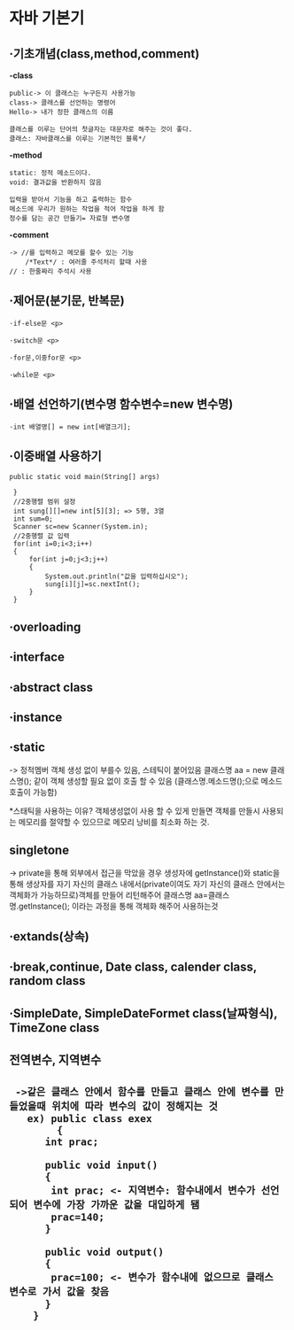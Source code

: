 # 자바 기본기

<h2>·기초개념(class,method,comment)</h2><p>
	
   <b>-class</b> <p>
	
    public-> 이 클래스는 누구든지 사용가능
    class-> 클래스를 선언하는 명령어
    Hello-> 내가 정한 클래스의 이름

    클래스를 이루는 단어의 첫글자는 대문자로 해주는 것이 좋다.
    클래스: 자바클래스를 이루는 기본적인 블록*/
   
  <b>-method</b> <p>
	

    static: 정적 메소드이다.
    void: 결과값을 반환하지 않음
		
    입력을 받아서 기능을 하고 출력하는 함수
    메소드에 우리가 원하는 작업을 적어 작업을 하게 함
    정수를 담는 공간 만들기= 자료형 변수명 
   
   <b>-comment</b> <p>
   
    -> //를 입력하고 메모를 할수 있는 기능
		/*Text*/ : 여러줄 주석처리 할때 사용 
    // : 한줄짜리 주석시 사용
  
<h2>·제어문(분기문, 반복문)</h2> <p>
  
	·if-else문 <p>	

	·switch문 <p>

	·for문,이중for문 <p>
	
	·while문 <p>
  
<h2>·배열 선언하기(변수명 함수변수=new 변수명)</h2> <p>
	
	·int 배열명[] = new int[배열크기]; 
  
<h2>·이중배열 사용하기</h2> <p>
	
	public static void main(String[] args)
	
     }
     //2중행렬 범위 설정
     int sung[][]=new int[5][3]; => 5행, 3열
     int sum=0;
     Scanner sc=new Scanner(System.in);
     //2중행렬 값 입력
     for(int i=0;i<3;i++)
     {
    	 for(int j=0;j<3;j++)
    	 {
    		 System.out.println("값을 입력하십시오");
    		 sung[i][j]=sc.nextInt();
    	 }
     }
  
<h2>·overloading</h2> <p>
  
<h2>·interface </h2><p>
  
<h2>·abstract class </h2><p>
  
<h2>·instance</h2> <p>
  
<h2>·static</h2><p>
  
-> 정적멤버 객체 생성 없이 부를수 있음, 스테틱이 붙어있음
   클래스명 aa = new 클래스명(); 같이 객체 생성할 필요 없이
   호출 할 수 있음 (클래스명.메소드명();으로 메소드 호출이 가능함)
   
   *스태틱을 사용하는 이유?
   객체생성없이 사용 할 수 있게 만들면 객체를 만들시 사용되는 메모리를 절약할 수 있으므로 메모리 낭비를 최소화 하는 것.
   
   
<h2>singletone </h2><p>
  
-> private을 통해 외부에서 접근을 막았을 경우 생성자에 getInstance()와 static을 통해 생상자를 
   자기 자신의 클래스 내에서(private이여도 자기 자신의 클래스 안에서는 객체화가 가능하므로)객체를 만들어 리턴해주어 
   클래스명 aa=클래스명.getInstance(); 이라는 과정을 통해 객체화 해주어 사용하는것

  
<h2>·extands(상속)</h2> <p>
  
<h2>·break,continue, Date class, calender class, random class</h2> <p>
  
<h2>·SimpleDate, SimpleDateFormet class(날짜형식), TimeZone class</h2> <p>
	
<h2> 전역변수, 지역변수 <h2>
	
     ->같은 클래스 안에서 함수를 만들고 클래스 안에 변수를 만들었을때 위치에 따라 변수의 값이 정해지는 것 
       ex) public class exex
            {
	      int prac;
	      
	      public void input()
	      {
	       int prac; <- 지역변수: 함수내에서 변수가 선언되어 변수에 가장 가까운 값을 대입하게 됌
	       prac=140;
	      }
	      
	      public void output()
	      {
	       prac=100; <- 변수가 함수내에 없으므로 클래스 변수로 가서 값을 찾음
	      }
	    }
